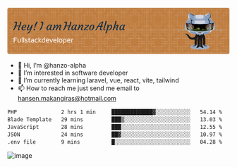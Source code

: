![Header](./github-header-image.png)

- 👋 Hi, I’m @hanzo-alpha
- 👀 I’m interested in software developer
- 🌱 I’m currently learning laravel, vue, react, vite, tailwind
- 📫 How to reach me just send me email to hansen.makangiras@hotmail.com 

<!---
hanzo-alpha/hanzo-alpha is a ✨ special ✨ repository because its `README.md` (this file) appears on your GitHub profile.
You can click the Preview link to take a look at your changes.
--->

<!--START_SECTION:waka-->

```txt
PHP              2 hrs 1 min     █████████████▓░░░░░░░░░░░   54.14 %
Blade Template   29 mins         ███▒░░░░░░░░░░░░░░░░░░░░░   13.03 %
JavaScript       28 mins         ███░░░░░░░░░░░░░░░░░░░░░░   12.55 %
JSON             24 mins         ██▓░░░░░░░░░░░░░░░░░░░░░░   10.97 %
.env file        9 mins          █░░░░░░░░░░░░░░░░░░░░░░░░   04.28 %
```

<!--END_SECTION:waka-->

![image](https://github.com/hanzo-alpha/hanzo-alpha/assets/111342797/c4bd2977-6123-4017-8652-6e166259b484)

